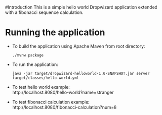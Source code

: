 #Introduction
This is a simple hello world Dropwizard application extended with a fibonacci sequence calculation.

# Running the application
* To build the application using Apache Maven from root directory:
     ```
    ./mvnw package
    ```
* To run the application:
    ```
    java -jar target/dropwizard-helloworld-1.0-SNAPSHOT.jar server target/classes/hello-world.yml
    ```
* To test hello world example:  
http://localhost:8080/hello-world?name=stranger

* To test fibonacci calculation example:  
http://localhost:8080/fibonacci-calculation?num=8
